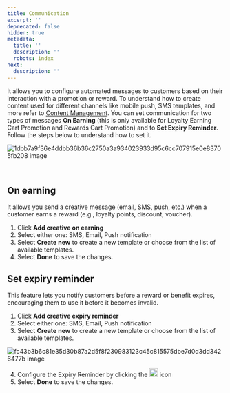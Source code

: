 ```yaml
---
title: Communication
excerpt: ''
deprecated: false
hidden: true
metadata:
  title: ''
  description: ''
  robots: index
next:
  description: ''
---
```

It allows you to configure automated messages to customers based on their interaction with a promotion or reward. To understand how to create content used for different channels like mobile push, SMS templates, and more refer to [Content Management](https://docs.capillarytech.com/docs/content-management). You can set communication for two types of messages **On Earning** (this is only available for Loyalty Earning Cart Promotion and Rewards Cart Promotion) and to **Set Expiry Reminder**. Follow the steps below to understand how to set it.

![1dbb7a9f36e4ddbb36b36c2750a3a934023933d95c6cc707915e0e83705fb208 image](https://files.readme.io/1dbb7a9f36e4ddbb36b36c2750a3a934023933d95c6cc707915e0e83705fb208-image.png)

<br />

## On earning

It allows you send a creative message (email, SMS, push, etc.) when a customer earns a reward (e.g., loyalty points, discount, voucher).

1. Click **Add creative on earning** 
2. Select either one: SMS, Email, Push notification
3. Select **Create new** to create a new template or choose from the list of available templates. 
4. Select **Done** to save the changes.

## Set expiry reminder

This feature lets you notify customers before a reward or benefit expires, encouraging them to use it before it becomes invalid.

1. Click **Add creative expiry reminder**
2. Select either one: SMS, Email, Push notification
3. Select **Create new** to create a new template or choose from the list of available templates. 

![fc43b3b6c81e35d30b87a2d5f8f230983123c45c815575dbe7d0d3dd3426477b image](https://files.readme.io/fc43b3b6c81e35d30b87a2d5f8f230983123c45c815575dbe7d0d3dd3426477b-image.png)

4. Configure the Expiry Reminder by clicking the <img src="https://cdn-icons-png.flaticon.com/512/158/158384.png" alt="Gear Icon" width="20" height="20" /> icon
5. Select **Done** to save the changes.